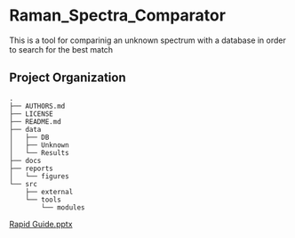 Raman_Spectra_Comparator
==============================

This is a tool for comparinig an unknown spectrum with a database in order to search for the best match

Project Organization
--------------------

    .
    ├── AUTHORS.md
    ├── LICENSE
    ├── README.md
    ├── data
    │   ├── DB
    │   ├── Unknown
    │   └── Results
    ├── docs
    ├── reports
    │   └── figures
    └── src
        ├── external
        └── tools
            └── modules

[Rapid Guide.pptx](https://github.com/serafino1911/SpeComp/files/11122359/Raman.Spectra.Comparator.pptx)
